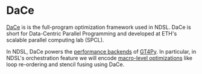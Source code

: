 # DaCe

[DaCe](https://spcldace.readthedocs.io/en/latest/index.htm) is is the full-program optimization framework used in NDSL. DaCe is short for Data-Centric Parallel Programming and developed at ETH's scalable parallel computing lab (SPCL).

In NDSL, DaCe powers the [performance backends](https://geos-esm.github.io/SMT-Nebulae/technical/backend/dace-bridge/) of [GT4Py](./gt4py.md). In particular, in NDSL's orchestration feature we will encode [macro-level optimizations](https://geos-esm.github.io/SMT-Nebulae/technical/backend/ADRs/stree/) like loop re-ordering and stencil fusing using DaCe.
